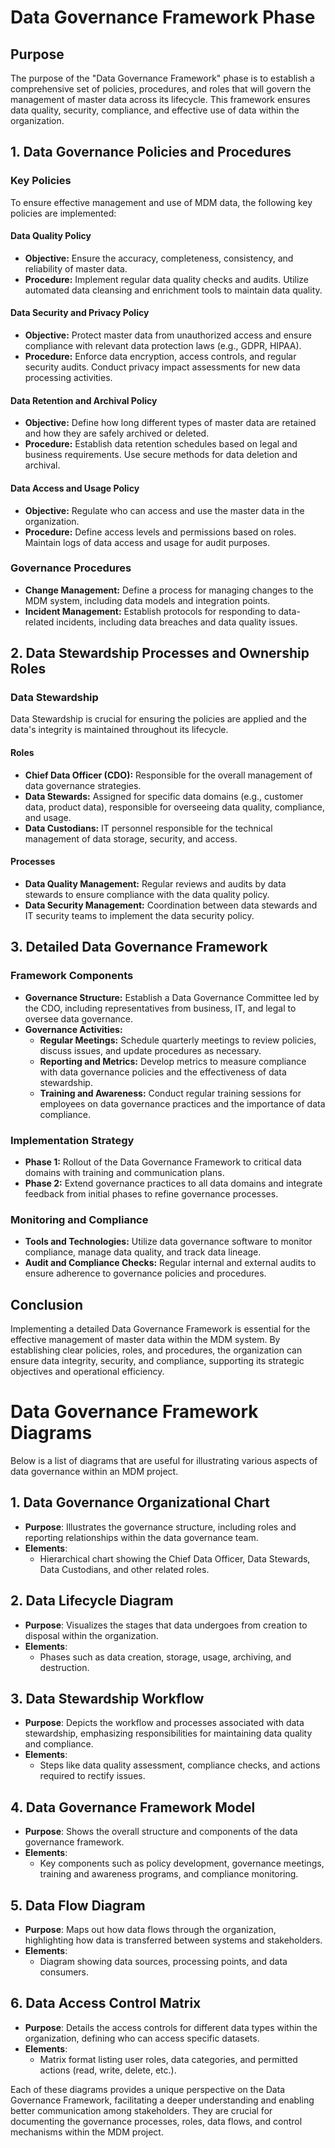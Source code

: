 # Data Governance Framework Phase

## Purpose
The purpose of the "Data Governance Framework" phase is to establish a comprehensive set of policies, procedures, and roles that will govern the management of master data across its lifecycle. This framework ensures data quality, security, compliance, and effective use of data within the organization.

## 1. Data Governance Policies and Procedures

### Key Policies
To ensure effective management and use of MDM data, the following key policies are implemented:

#### Data Quality Policy
- **Objective:** Ensure the accuracy, completeness, consistency, and reliability of master data.
- **Procedure:** Implement regular data quality checks and audits. Utilize automated data cleansing and enrichment tools to maintain data quality.

#### Data Security and Privacy Policy
- **Objective:** Protect master data from unauthorized access and ensure compliance with relevant data protection laws (e.g., GDPR, HIPAA).
- **Procedure:** Enforce data encryption, access controls, and regular security audits. Conduct privacy impact assessments for new data processing activities.

#### Data Retention and Archival Policy
- **Objective:** Define how long different types of master data are retained and how they are safely archived or deleted.
- **Procedure:** Establish data retention schedules based on legal and business requirements. Use secure methods for data deletion and archival.

#### Data Access and Usage Policy
- **Objective:** Regulate who can access and use the master data in the organization.
- **Procedure:** Define access levels and permissions based on roles. Maintain logs of data access and usage for audit purposes.

### Governance Procedures
- **Change Management:** Define a process for managing changes to the MDM system, including data models and integration points.
- **Incident Management:** Establish protocols for responding to data-related incidents, including data breaches and data quality issues.

## 2. Data Stewardship Processes and Ownership Roles

### Data Stewardship
Data Stewardship is crucial for ensuring the policies are applied and the data's integrity is maintained throughout its lifecycle.

#### Roles
- **Chief Data Officer (CDO):** Responsible for the overall management of data governance strategies.
- **Data Stewards:** Assigned for specific data domains (e.g., customer data, product data), responsible for overseeing data quality, compliance, and usage.
- **Data Custodians:** IT personnel responsible for the technical management of data storage, security, and access.

#### Processes
- **Data Quality Management:** Regular reviews and audits by data stewards to ensure compliance with the data quality policy.
- **Data Security Management:** Coordination between data stewards and IT security teams to implement the data security policy.

## 3. Detailed Data Governance Framework

### Framework Components
- **Governance Structure:** Establish a Data Governance Committee led by the CDO, including representatives from business, IT, and legal to oversee data governance.
- **Governance Activities:**
  - **Regular Meetings:** Schedule quarterly meetings to review policies, discuss issues, and update procedures as necessary.
  - **Reporting and Metrics:** Develop metrics to measure compliance with data governance policies and the effectiveness of data stewardship.
  - **Training and Awareness:** Conduct regular training sessions for employees on data governance practices and the importance of data compliance.

### Implementation Strategy
- **Phase 1:** Rollout of the Data Governance Framework to critical data domains with training and communication plans.
- **Phase 2:** Extend governance practices to all data domains and integrate feedback from initial phases to refine governance processes.

### Monitoring and Compliance
- **Tools and Technologies:** Utilize data governance software to monitor compliance, manage data quality, and track data lineage.
- **Audit and Compliance Checks:** Regular internal and external audits to ensure adherence to governance policies and procedures.

## Conclusion
Implementing a detailed Data Governance Framework is essential for the effective management of master data within the MDM system. By establishing clear policies, roles, and procedures, the organization can ensure data integrity, security, and compliance, supporting its strategic objectives and operational efficiency.

# Data Governance Framework Diagrams

Below is a list of diagrams that are useful for illustrating various aspects of data governance within an MDM project.

## 1. Data Governance Organizational Chart
- **Purpose**: Illustrates the governance structure, including roles and reporting relationships within the data governance team.
- **Elements**:
  - Hierarchical chart showing the Chief Data Officer, Data Stewards, Data Custodians, and other related roles.

## 2. Data Lifecycle Diagram
- **Purpose**: Visualizes the stages that data undergoes from creation to disposal within the organization.
- **Elements**:
  - Phases such as data creation, storage, usage, archiving, and destruction.

## 3. Data Stewardship Workflow
- **Purpose**: Depicts the workflow and processes associated with data stewardship, emphasizing responsibilities for maintaining data quality and compliance.
- **Elements**:
  - Steps like data quality assessment, compliance checks, and actions required to rectify issues.

## 4. Data Governance Framework Model
- **Purpose**: Shows the overall structure and components of the data governance framework.
- **Elements**:
  - Key components such as policy development, governance meetings, training and awareness programs, and compliance monitoring.

## 5. Data Flow Diagram
- **Purpose**: Maps out how data flows through the organization, highlighting how data is transferred between systems and stakeholders.
- **Elements**:
  - Diagram showing data sources, processing points, and data consumers.

## 6. Data Access Control Matrix
- **Purpose**: Details the access controls for different data types within the organization, defining who can access specific datasets.
- **Elements**:
  - Matrix format listing user roles, data categories, and permitted actions (read, write, delete, etc.).

Each of these diagrams provides a unique perspective on the Data Governance Framework, facilitating a deeper understanding and enabling better communication among stakeholders. They are crucial for documenting the governance processes, roles, data flows, and control mechanisms within the MDM project.
